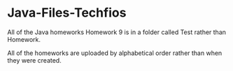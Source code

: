 # Java-Files-Techfios
All of the Java homeworks
Homework 9 is in a folder called Test rather than Homework. 

All of the homeworks are uploaded by alphabetical order rather than when they were created. 
